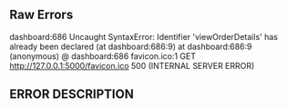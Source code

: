 ## Raw Errors
dashboard:686 Uncaught SyntaxError: Identifier 'viewOrderDetails' has already been declared (at dashboard:686:9)
    at dashboard:686:9
(anonymous) @ dashboard:686
favicon.ico:1  GET http://127.0.0.1:5000/favicon.ico 500 (INTERNAL SERVER ERROR)
## ERROR DESCRIPTION
